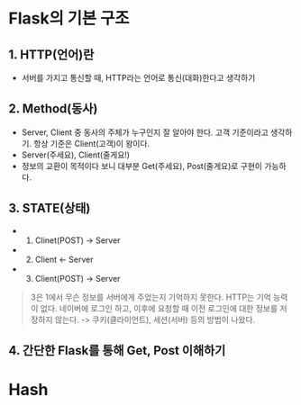 # Flask의 기본 구조

## 1. HTTP(언어)란

- 서버를 가지고 통신할 때, HTTP라는 언어로 통신(대화)한다고 생각하기

## 2. Method(동사)

- Server, Client 중 동사의 주체가 누구인지 잘 알아야 한다. 고객 기준이라고 생각하기. 항상 기준은 Client(고객)이 왕이다.
- Server(주세요), Client(줄게요!)
- 정보의 교환이 목적이다 보니 대부분 Get(주세요), Post(줄게요)로 구현이 가능하다.

## 3. STATE(상태)

- 1) Clinet(POST) -> Server
- 2) Client <- Server
- 3) Client(POST) -> Server

> 3은 1에서 무슨 정보를 서버에게 주었는지 기억하지 못한다. HTTP는 기억 능력이 없다. 네이버에 로그인 하고, 이후에 요청할 때 이전 로그인에 대한 정보를 저장하지 않는다. -> 쿠키(클라이언트), 세션(서버) 등의 방법이 나왔다.

## 4. 간단한 Flask를 통해 Get, Post 이해하기



# Hash
